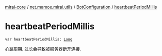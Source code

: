 [mirai-core](../../index.md) / [net.mamoe.mirai.utils](../index.md) / [BotConfiguration](index.md) / [heartbeatPeriodMillis](./heartbeat-period-millis.md)

# heartbeatPeriodMillis

`var heartbeatPeriodMillis: `[`Long`](https://kotlinlang.org/api/latest/jvm/stdlib/kotlin/-long/index.html)

心跳周期. 过长会导致被服务器断开连接.

